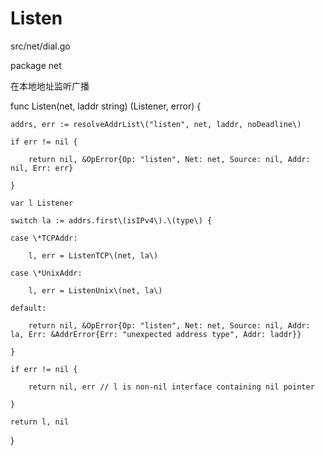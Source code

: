 # Listen

src/net/dial.go

package net

在本地地址监听广播

func Listen\(net, laddr string\) \(Listener, error\) {

```
addrs, err := resolveAddrList\("listen", net, laddr, noDeadline\)

if err != nil {

    return nil, &OpError{Op: "listen", Net: net, Source: nil, Addr: nil, Err: err}

}

var l Listener

switch la := addrs.first\(isIPv4\).\(type\) {

case \*TCPAddr:

    l, err = ListenTCP\(net, la\)

case \*UnixAddr:

    l, err = ListenUnix\(net, la\)

default:

    return nil, &OpError{Op: "listen", Net: net, Source: nil, Addr: la, Err: &AddrError{Err: "unexpected address type", Addr: laddr}}

}

if err != nil {

    return nil, err // l is non-nil interface containing nil pointer

}

return l, nil
```

}

